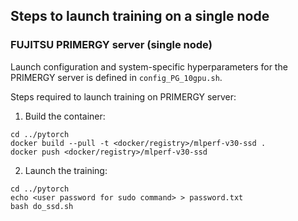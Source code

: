 ## Steps to launch training on a single node

### FUJITSU PRIMERGY server (single node)
Launch configuration and system-specific hyperparameters for the PRIMERGY server is
defined in `config_PG_10gpu.sh`.

Steps required to launch training on PRIMERGY server:

1. Build the container:

```
cd ../pytorch
docker build --pull -t <docker/registry>/mlperf-v30-ssd .
docker push <docker/registry>/mlperf-v30-ssd
```

2. Launch the training:

```
cd ../pytorch
echo <user password for sudo command> > password.txt
bash do_ssd.sh
```
